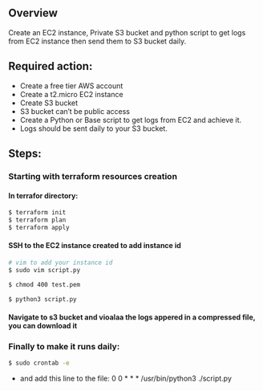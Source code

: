 ## Overview
Create an EC2 instance, Private S3 bucket and python script to get logs from EC2 instance then send them to S3 bucket daily.

## Required action:
 - Create a free tier AWS account
 - Create a t2.micro EC2 instance
 - Create S3 bucket
 - S3 bucket can’t be public access
 - Create a Python or Base script to get logs from EC2 and achieve it.
 - Logs should be sent daily to your S3 bucket.

## Steps:

### Starting with terraform resources creation
 #### In terrafor directory:
 ```bash
 $ terraform init  
 $ terraform plan
 $ terraform apply
```
#### SSH to the EC2 instance created to add instance id

 ```bash
 # vim to add your instance id
 $ sudo vim script.py

 $ chmod 400 test.pem

 $ python3 script.py
 ```
 #### Navigate to s3 bucket and vioalaa the logs appered in a compressed file, you can download it

 ### Finally to make it runs daily:
 ```bash
 $ sudo crontab -e
```
 - and add this line to the file: 0 0 * * * /usr/bin/python3 ./script.py

 

 


